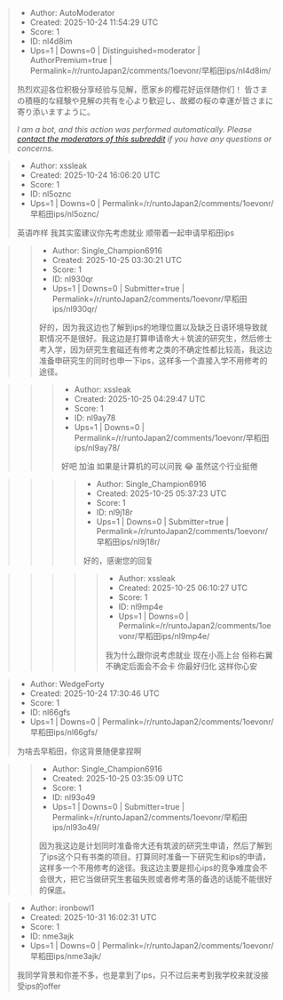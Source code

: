> - Author: AutoModerator
> - Created: 2025-10-24 11:54:29 UTC
> - Score: 1
> - ID: nl4d8im
> - Ups=1 | Downs=0 | Distinguished=moderator | AuthorPremium=true | Permalink=/r/runtoJapan2/comments/1oevonr/早稻田ips/nl4d8im/
>
> 热烈欢迎各位积极分享经验与见解，愿家乡的樱花好运伴随你们！
> 皆さまの積極的な経験や見解の共有を心より歓迎し、故郷の桜の幸運が皆さまに寄り添いますように。
> 
> *I am a bot, and this action was performed automatically. Please [contact the moderators of this subreddit](/message/compose/?to=/r/runtoJapan2) if you have any questions or concerns.*

> - Author: xssleak
> - Created: 2025-10-24 16:06:20 UTC
> - Score: 1
> - ID: nl5oznc
> - Ups=1 | Downs=0 | Permalink=/r/runtoJapan2/comments/1oevonr/早稻田ips/nl5oznc/
>
> 英语咋样 我其实蛮建议你先考虑就业 顺带着一起申请早稻田ips

>> - Author: Single_Champion6916
>> - Created: 2025-10-25 03:30:21 UTC
>> - Score: 1
>> - ID: nl930qr
>> - Ups=1 | Downs=0 | Submitter=true | Permalink=/r/runtoJapan2/comments/1oevonr/早稻田ips/nl930qr/
>>
>> 好的，因为我这边也了解到ips的地理位置以及缺乏日语环境导致就职情况不是很好。我这边是打算申请帝大＋筑波的研究生，然后修士考入学，因为研究生套磁还有修考之类的不确定性都比较高，我这边准备申研究生的同时也申一下ips，这样多一个直接入学不用修考的途径。

>>> - Author: xssleak
>>> - Created: 2025-10-25 04:29:47 UTC
>>> - Score: 1
>>> - ID: nl9ay78
>>> - Ups=1 | Downs=0 | Permalink=/r/runtoJapan2/comments/1oevonr/早稻田ips/nl9ay78/
>>>
>>> 好吧 加油 如果是计算机的可以问我 😂 虽然这个行业挺倦

>>>> - Author: Single_Champion6916
>>>> - Created: 2025-10-25 05:37:23 UTC
>>>> - Score: 1
>>>> - ID: nl9j18r
>>>> - Ups=1 | Downs=0 | Submitter=true | Permalink=/r/runtoJapan2/comments/1oevonr/早稻田ips/nl9j18r/
>>>>
>>>> 好的，感谢您的回复

>>>>> - Author: xssleak
>>>>> - Created: 2025-10-25 06:10:27 UTC
>>>>> - Score: 1
>>>>> - ID: nl9mp4e
>>>>> - Ups=1 | Downs=0 | Permalink=/r/runtoJapan2/comments/1oevonr/早稻田ips/nl9mp4e/
>>>>>
>>>>> 我为什么跟你说考虑就业 现在小高上台 俗称右翼 不确定后面会不会卡 你最好归化 这样你心安

> - Author: WedgeForty
> - Created: 2025-10-24 17:30:46 UTC
> - Score: 1
> - ID: nl66gfs
> - Ups=1 | Downs=0 | Permalink=/r/runtoJapan2/comments/1oevonr/早稻田ips/nl66gfs/
>
> 为啥去早稻田，你这背景随便拿捏啊

>> - Author: Single_Champion6916
>> - Created: 2025-10-25 03:35:09 UTC
>> - Score: 1
>> - ID: nl93o49
>> - Ups=1 | Downs=0 | Submitter=true | Permalink=/r/runtoJapan2/comments/1oevonr/早稻田ips/nl93o49/
>>
>> 因为我这边是计划同时准备帝大还有筑波的研究生申请，然后了解到了ips这个只有书类的项目。打算同时准备一下研究生和ips的申请，这样多一个不用修考的途径。我这边主要是担心ips的竞争难度会不会很大，把它当做研究生套磁失败或者修考落的备选的话能不能很好的保底。

> - Author: ironbowl1
> - Created: 2025-10-31 16:02:31 UTC
> - Score: 1
> - ID: nme3ajk
> - Ups=1 | Downs=0 | Permalink=/r/runtoJapan2/comments/1oevonr/早稻田ips/nme3ajk/
>
> 我同学背景和你差不多，也是拿到了ips，只不过后来考到我学校来就没接受ips的offer

